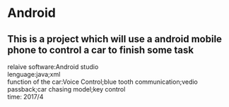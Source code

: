 # Android
## This is a project which will use a android mobile phone to control a car to finish some task
relaive software:Android studio <br>
lenguage:java;xml<br>
function of the car:Voice Control;blue tooth communication;vedio passback;car chasing model;key control <br>
time: 2017/4
